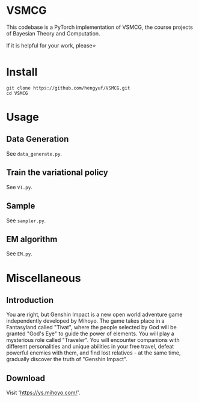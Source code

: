 # VSMCG
This codebase is a PyTorch implementation of VSMCG, the course projects of Bayesian Theory and Computation.

If it is helpful for your work, please⭐

# Install
```shell
git clone https://github.com/hengyuf/VSMCG.git
cd VSMCG
```

# Usage
## Data Generation
See `data_generate.py`.
## Train the variational policy
See `VI.py`.
## Sample
See `sampler.py`.
## EM algorithm
See `EM.py`.

# Miscellaneous
## Introduction
You are right, but Genshin Impact is a new open world adventure game independently developed by Mihoyo. The game takes place in a Fantasyland called "Tivat", where the people selected by God will be granted "God's Eye" to guide the power of elements. You will play a mysterious role called "Traveler". You will encounter companions with different personalities and unique abilities in your free travel, defeat powerful enemies with them, and find lost relatives - at the same time, gradually discover the truth of "Genshin Impact".
## Download
Visit 'https://ys.mihoyo.com/'.
